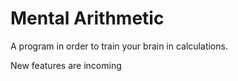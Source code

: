 # Mental Arithmetic

A program in order to train your brain in calculations.

New features are incoming
